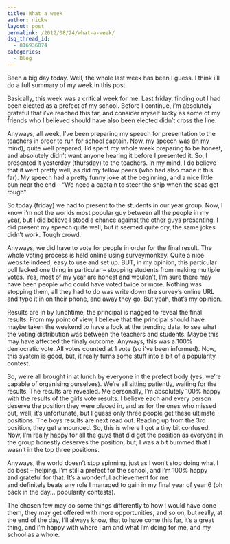```yaml
---
title: What a week
author: nickw
layout: post
permalink: /2012/08/24/what-a-week/
dsq_thread_id:
  - 816936074
categories:
  - Blog
---
```

Been a big day today. Well, the whole last week has been I guess. I think i&#8217;ll do a full summary of my week in this post.

Basically, this week was a critical week for me. Last friday, finding out I had been elected as a prefect of my school. Before I continue, i&#8217;m absolutely grateful that i&#8217;ve reached this far, and consider myself lucky as some of my friends who I believed should have also been elected didn&#8217;t cross the line.

<!--more-->Anyways, all week, I&#8217;ve been preparing my speech for presentation to the teachers in order to run for school captain. Now, my speech was (in my mind), quite well prepared, I&#8217;d spent my whole week preparing to be honest, and absolutely didn&#8217;t want anyone hearing it before I presented it. So, I presented it yesterday (thursday) to the teachers. In my mind, I do believe that it went pretty well, as did my fellow peers (who had also made it this far). My speech had a pretty funny joke at the beginning, and a nice little pun near the end &#8211; &#8220;We need a captain to steer the ship when the seas get rough&#8221;

So today (friday) we had to present to the students in our year group. Now, I know i&#8217;m not the worlds most popular guy between all the people in my year, but I did believe I stood a chance against the other guys presenting. I did present my speech quite well, but it seemed quite dry, the same jokes didn&#8217;t work. Tough crowd.

Anyways, we did have to vote for people in order for the final result. The whole voting process is held online using surveymonkey. Quite a nice website indeed, easy to use and set up. BUT, in my opinion, this particular poll lacked one thing in particular &#8211; stopping students from making multiple votes. Yes, most of my year are honest and wouldn&#8217;t, I&#8217;m sure there may have been people who could have voted twice or more. Nothing was stopping them, all they had to do was write down the survey&#8217;s online URL and type it in on their phone, and away they go. But yeah, that&#8217;s my opinion.

Results are in by lunchtime, the principal is nagged to reveal the final results. From my point of view, I believe that the principal should have maybe taken the weekend to have a look at the trending data, to see what the voting distribution was between the teachers and students. Maybe this may have affected the finaly outcome. Anyways, this was a 100% democratic vote. All votes counted at 1 vote (so i&#8217;ve been informed). Now, this system is good, but, it really turns some stuff into a bit of a popularity contest.

So, we&#8217;re all brought in at lunch by everyone in the prefect body (yes, we&#8217;re capable of organising ourselves). We&#8217;re all sitting patiently, waiting for the results. The results are revealed. Me personally, I&#8217;m absolutely 100% happy with the results of the girls vote results. I believe each and every person deserve the position they were placed in, and as for the ones who missed out, well, it&#8217;s unfortunate, but I guess only three people get these ultimate positions. The boys results are next read out. Reading up from the 3rd position, they get announced. So, this is where I got a tiny bit confused. Now, I&#8217;m really happy for all the guys that did get the position as everyone in the group honestly deserves the position, but, I was a bit bummed that I wasn&#8217;t in the top three positions.

Anyways, the world doesn&#8217;t stop spinning, just as I won&#8217;t stop doing what I do best &#8211; helping. I&#8217;m still a prefect for the school, and I&#8217;m 100% happy and grateful for that. It&#8217;s a wonderful achievement for me and definitely beats any role I managed to gain in my final year of year 6 (oh back in the day&#8230; popularity contests).

The chosen few may do some things differently to how I would have done them, they may get offered with more opportunities, and so on, but really, at the end of the day, I&#8217;ll always know, that to have come this far, it&#8217;s a great thing, and i&#8217;m happy with where I am and what I&#8217;m doing for me, and my school as a whole.